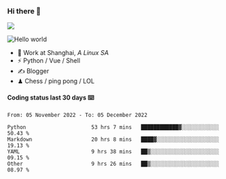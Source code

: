 ### Hi there 👋
![](https://komarev.com/ghpvc/?username=Xuhandsome)


<img src="https://github-readme-stats.vercel.app/api?username=XuHandsome&show_icons=true&theme=merko" alt="Hello world">

<br/>

- 🍻  Work at Shanghai, _A Linux SA_
- ⚡  Python / Vue / Shell
- ✍️  Blogger
- ♟  Chess / ping pong / LOL

#### Coding status last 30 days ⌨️

<!--START_SECTION:waka-->

```text
From: 05 November 2022 - To: 05 December 2022

Python                     53 hrs 7 mins   ████████████▓░░░░░░░░░░░░   50.43 %
Markdown                   20 hrs 8 mins   ████▓░░░░░░░░░░░░░░░░░░░░   19.13 %
YAML                       9 hrs 38 mins   ██▒░░░░░░░░░░░░░░░░░░░░░░   09.15 %
Other                      9 hrs 26 mins   ██▒░░░░░░░░░░░░░░░░░░░░░░   08.97 %
```

<!--END_SECTION:waka-->
